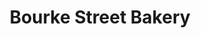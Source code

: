 ---
title: "Bourke Street Bakery"
url: /sydney/bourke-street-bakery-mitchell-street/
shop: bakery
---